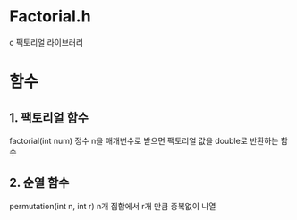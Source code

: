 # Factorial.h
c 팩토리얼 라이브러리

# 함수
## 1. 팩토리얼 함수
factorial(int num)
정수 n을 매개변수로 받으면 팩토리얼 값을 double로 반환하는 함수
## 2. 순열 함수
permutation(int n, int r)
n개 집합에서 r개 만큼 중복없이 나열
